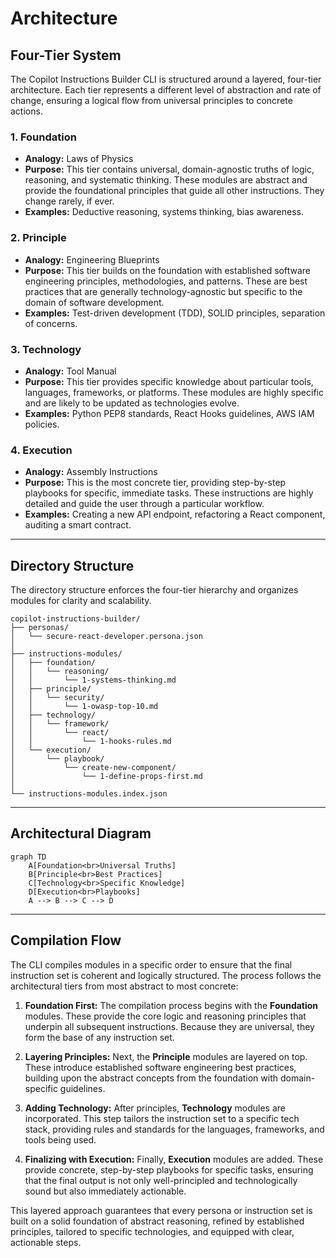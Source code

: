 # Architecture

## Four-Tier System

The Copilot Instructions Builder CLI is structured around a layered, four-tier architecture. Each tier represents a different level of abstraction and rate of change, ensuring a logical flow from universal principles to concrete actions.

### 1. Foundation

- **Analogy:** Laws of Physics
- **Purpose:** This tier contains universal, domain-agnostic truths of logic, reasoning, and systematic thinking. These modules are abstract and provide the foundational principles that guide all other instructions. They change rarely, if ever.
- **Examples:** Deductive reasoning, systems thinking, bias awareness.

### 2. Principle

- **Analogy:** Engineering Blueprints
- **Purpose:** This tier builds on the foundation with established software engineering principles, methodologies, and patterns. These are best practices that are generally technology-agnostic but specific to the domain of software development.
- **Examples:** Test-driven development (TDD), SOLID principles, separation of concerns.

### 3. Technology

- **Analogy:** Tool Manual
- **Purpose:** This tier provides specific knowledge about particular tools, languages, frameworks, or platforms. These modules are highly specific and are likely to be updated as technologies evolve.
- **Examples:** Python PEP8 standards, React Hooks guidelines, AWS IAM policies.

### 4. Execution

- **Analogy:** Assembly Instructions
- **Purpose:** This is the most concrete tier, providing step-by-step playbooks for specific, immediate tasks. These instructions are highly detailed and guide the user through a particular workflow.
- **Examples:** Creating a new API endpoint, refactoring a React component, auditing a smart contract.

---

## Directory Structure

The directory structure enforces the four-tier hierarchy and organizes modules for clarity and scalability.

```plaintext
copilot-instructions-builder/
├── personas/
│   └── secure-react-developer.persona.json
│
├── instructions-modules/
│   ├── foundation/
│   │   └── reasoning/
│   │       └── 1-systems-thinking.md
│   ├── principle/
│   │   └── security/
│   │       └── 1-owasp-top-10.md
│   ├── technology/
│   │   └── framework/
│   │       └── react/
│   │           └── 1-hooks-rules.md
│   └── execution/
│       └── playbook/
│           └── create-new-component/
│               └── 1-define-props-first.md
│
└── instructions-modules.index.json
```

---

## Architectural Diagram

```mermaid
graph TD
    A[Foundation<br>Universal Truths]
    B[Principle<br>Best Practices]
    C[Technology<br>Specific Knowledge]
    D[Execution<br>Playbooks]
    A --> B --> C --> D
```

---

## Compilation Flow

The CLI compiles modules in a specific order to ensure that the final instruction set is coherent and logically structured. The process follows the architectural tiers from most abstract to most concrete:

1.  **Foundation First:** The compilation process begins with the **Foundation** modules. These provide the core logic and reasoning principles that underpin all subsequent instructions. Because they are universal, they form the base of any instruction set.

2.  **Layering Principles:** Next, the **Principle** modules are layered on top. These introduce established software engineering best practices, building upon the abstract concepts from the foundation with domain-specific guidelines.

3.  **Adding Technology:** After principles, **Technology** modules are incorporated. This step tailors the instruction set to a specific tech stack, providing rules and standards for the languages, frameworks, and tools being used.

4.  **Finalizing with Execution:** Finally, **Execution** modules are added. These provide concrete, step-by-step playbooks for specific tasks, ensuring that the final output is not only well-principled and technologically sound but also immediately actionable.

This layered approach guarantees that every persona or instruction set is built on a solid foundation of abstract reasoning, refined by established principles, tailored to specific technologies, and equipped with clear, actionable steps.
